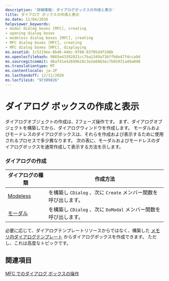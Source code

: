 ```yaml
---
description: '詳細情報: ダイアログボックスの作成と表示'
title: ダイアログ ボックスの作成と表示
ms.date: 11/04/2016
helpviewer_keywords:
- modal dialog boxes [MFC], creating
- opening dialog boxes
- modeless dialog boxes [MFC], creating
- MFC dialog boxes [MFC], creating
- MFC dialog boxes [MFC], displaying
ms.assetid: 1c5219ee-8b46-44bc-9708-83705d4f248b
ms.openlocfilehash: 9865e43392021cc7ba1349a73bffb8e47f4cca9d
ms.sourcegitcommit: d6af41e42699628c3e2e6063ec7b03931a49a098
ms.translationtype: MT
ms.contentlocale: ja-JP
ms.lasthandoff: 12/11/2020
ms.locfileid: "97309826"
---
```

# <a name="creating-and-displaying-dialog-boxes"></a>ダイアログ ボックスの作成と表示

ダイアログオブジェクトの作成は、2フェーズ操作です。 まず、ダイアログオブジェクトを構築してから、ダイアログウィンドウを作成します。 モーダルおよびモードレスのダイアログボックスは、それらを作成および表示するために使用されるプロセスで多少異なります。 次の表に、モーダルおよびモードレスのダイアログボックスを通常作成して表示する方法を示します。

### <a name="dialog-creation"></a>ダイアログの作成

|ダイアログの種類|作成方法|
|-----------------|----------------------|
|[Modeless](creating-modeless-dialog-boxes.md)|を構築し `CDialog` 、次に `Create` メンバー関数を呼び出します。|
|[モーダル](creating-modal-dialog-boxes.md)|を構築し `CDialog` 、次に `DoModal` メンバー関数を呼び出します。|

必要に応じて、ダイアログテンプレートリソースからではなく、構築した [メモリ内ダイアログテンプレート](using-a-dialog-template-in-memory.md) からダイアログボックスを作成できます。 ただし、これは高度なトピックです。

## <a name="see-also"></a>関連項目

[MFC でのダイアログ ボックスの操作](life-cycle-of-a-dialog-box.md)
